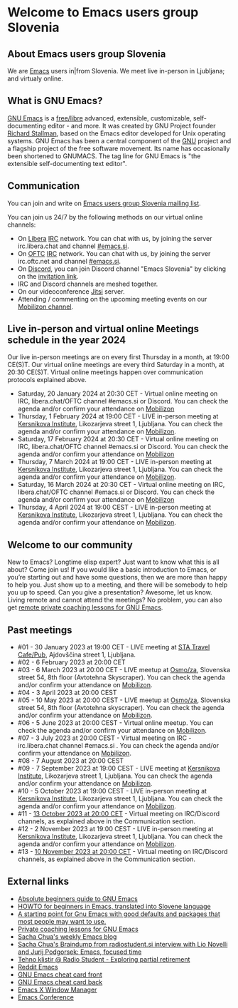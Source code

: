 # Welcome to Emacs users group Slovenia

## About Emacs users group Slovenia
We are [Emacs](https://en.wikipedia.org/wiki/Emacs) users in|from Slovenia. We meet live in-person in Ljubljana; and virtualy online.

## What is GNU Emacs?
[GNU Emacs](https://www.gnu.org/software/emacs/) is a [free/libre](https://www.gnu.org/philosophy/free-sw.html) advanced, extensible, customizable, self-documenting editor - and more. It was created by GNU Project founder [Richard Stallman](https://stallman.org), based on the Emacs editor developed for Unix operating systems. GNU Emacs has been a central component of the [GNU](https://gnu.org) project and a flagship project of the free software movement. Its name has occasionally been shortened to GNUMACS. The tag line for GNU Emacs is "the extensible self-documenting text editor".

## Communication
You can join and write on [Emacs users group Slovenia mailing list](https://groups.io/g/emacs).

You can join us 24/7 by the following methods on our virtual online channels:
* On [Libera](https://www.libera.chat) [IRC](https://en.wikipedia.org/wiki/Internet_Relay_Chat) network. You can chat with us, by joining the server irc.libera.chat and channel [#emacs.si](https://web.libera.chat/#emacs.si).
* On [OFTC](https://www.oftc.net) [IRC](https://en.wikipedia.org/wiki/Internet_Relay_Chat) network. You can chat with us, by joining the server irc.oftc.net and channel [#emacs.si](https://webchat.oftc.net).
* On [Discord](https://discord.com), you can join Discord channel "Emacs Slovenia" by clicking on the [invitation link](https://discord.gg/7EQfMQnbsG).
* IRC and Discord channels are meshed together.
* On our videoconference [Jitsi]( https://vidra.radiostudent.si/emacs) server.
* Attending / commenting on the upcoming meeting events on our [Mobilizon channel](https://dogodki.kompot.si/@emacssi).

## Live in-person and virtual online Meetings schedule in the year 2024
Our live in-person meetings are on every first Thursday in a month, at 19:00 CE(S)T. Our virtual online meetings are every third Saturday in a month, at 20:30 CE(S)T. Virtual online meetings happen over communication protocols explained above.

* Saturday, 20 January 2024 at 20:30 CET - Virtual online meeting on IRC, libera.chat/OFTC channel #emacs.si or Discord. You can check the agenda and/or confirm your attendance on [Mobilizon](https://dogodki.kompot.si/@emacssi)
* Thursday, 1 February 2024 at 19:00 CET - LIVE in-person meeting at [Kersnikova Institute](https://kersnikova.org/en/about-us/kersnikova/), Likozarjeva street 1, Ljubljana. You can check the agenda and/or confirm your attendance on [Mobilizon](https://dogodki.kompot.si/@emacssi).
* Saturday, 17 February 2024 at 20:30 CET - Virtual online meeting on IRC, libera.chat/OFTC channel #emacs.si or Discord. You can check the agenda and/or confirm your attendance on [Mobilizon](https://dogodki.kompot.si/@emacssi)
* Thursday, 7 March 2024 at 19:00 CET - LIVE in-person meeting at [Kersnikova Institute](https://kersnikova.org/en/about-us/kersnikova/), Likozarjeva street 1, Ljubljana. You can check the agenda and/or confirm your attendance on [Mobilizon](https://dogodki.kompot.si/@emacssi).
* Saturday, 16 March 2024 at 20:30 CET - Virtual online meeting on IRC, libera.chat/OFTC channel #emacs.si or Discord. You can check the agenda and/or confirm your attendance on [Mobilizon](https://dogodki.kompot.si/@emacssi)
* Thursday, 4 April 2024 at 19:00 CEST - LIVE in-person meeting at [Kersnikova Institute](https://kersnikova.org/en/about-us/kersnikova/), Likozarjeva street 1, Ljubljana. You can check the agenda and/or confirm your attendance on [Mobilizon](https://dogodki.kompot.si/@emacssi).

## Welcome to our community
New to Emacs? Longtime elisp expert? Just want to know what this is all about? Come join us! If you would like a basic introduction to Emacs, or you’re starting out and have some questions, then we are more than happy to help you. Just show up to a meeting, and there will be somebody to help you up to speed. Can you give a presentation? Awesome, let us know. Living remote and cannot attend the meetings? No problem, you can also get [remote private coaching lessons for GNU Emacs](https://protesilaos.com/coach/).

## Past meetings
* #01 - 30 January 2023 at 19:00 CET - LIVE meeting at [STA Travel Cafe/Pub](https://dogodki.kompot.si/events/d8cc520f-e3ba-4408-8852-556e5270bc43), Ajdovščina street 1, Ljubljana. 
* #02 - 6 February 2023 at 20:00 CET
* #03 - 6 March 2023 at 20:00 CET - LIVE meetup at [Osmo/za](https://www.osmoza.si/), Slovenska street 54, 8th floor (Avtotehna Skyscraper). You can check the agenda and/or confirm your attendance on [Mobilizon](https://dogodki.kompot.si/events/c5630087-b9ec-4f48-9bb1-2ba337c1850f).
* #04 - 3 April 2023 at 20:00 CEST
* #05 - 10 May 2023 at 20:00 CEST - LIVE meetup at [Osmo/za](https://www.osmoza.si/), Slovenska street 54, 8th floor (Avtotehna skyscraper). You can check the agenda and/or confirm your attendance on [Mobilizon](https://dogodki.kompot.si/events/c1ecfef6-f7c4-4df2-99ef-4a7fd78c8cd6).
* #06 - 5 June 2023 at 20:00 CEST - Virtual online meetup. You can check the agenda and/or confirm your attendance on [Mobilizon](https://dogodki.kompot.si/events/df42cbda-6c5c-4d03-ae67-ae4a4f3e9398).
* #07 - 3 July 2023 at 20:00 CEST - Virtual meeting on IRC - irc.libera.chat channel #emacs.si . You can check the agenda and/or confirm your attendance on [Mobilizon](https://dogodki.kompot.si/events/5e62fdfd-9401-405d-8c5e-b7b7054dbd4a).
* #08 - 7 August 2023 at 20:00 CEST
* #09 - 7 September 2023 at 19:00 CEST - LIVE meeting at [Kersnikova Institute](https://kersnikova.org/en/about-us/kersnikova/), Likozarjeva street 1, Ljubljana. You can check the agenda and/or confirm your attendance on [Mobilizon](https://dogodki.kompot.si/events/98564dd6-00a6-471d-8cdd-b7eec9aa35f4).
* #10 - 5 October 2023 at 19:00 CEST - LIVE in-person meeting at [Kersnikova Institute](https://kersnikova.org/en/about-us/kersnikova/), Likozarjeva street 1, Ljubljana. You can check the agenda and/or confirm your attendance on [Mobilizon](https://dogodki.kompot.si/events/98564dd6-00a6-471d-8cdd-b7eec9aa35f4).
* #11 - [13 October 2023 at 20:00 CET](https://dogodki.kompot.si/events/eadcf11d-e832-4a70-9587-1cbcbc5b2bb7) - Virtual meeting on IRC/Discord channels, as explained above in the Communication section.
* #12 - 2 November 2023 at 19:00 CEST - LIVE in-person meeting at [Kersnikova Institute](https://kersnikova.org/en/about-us/kersnikova/), Likozarjeva street 1, Ljubljana. You can check the agenda and/or confirm your attendance on [Mobilizon](https://dogodki.kompot.si/events/98564dd6-00a6-471d-8cdd-b7eec9aa35f4).
* #13 - [10 November 2023 at 20:00 CET](https://dogodki.kompot.si/events/e4748f47-63cc-4891-8c11-ce288c3b9f4b) - Virtual meeting on IRC/Discord channels, as explained above in the Communication section.

## External links
* [Absolute beginners guide to GNU Emacs](http://www.jesshamrick.com/2012/09/10/absolute-beginners-guide-to-emacs/)
* [HOWTO for beginners in Emacs, translated into Slovene language](https://www.ibiblio.org/pub/Linux/docs/HOWTO/translations/sl/pdf/Emacs-Beginner-HOWTO-sl.pdf)
* [A starting point for Gnu Emacs with good defaults and packages that most people may want to use.](https://github.com/MiniApollo/kickstart.emacs)
* [Private coaching lessons for GNU Emacs](https://protesilaos.com/coach/)
* [Sacha Chua's weekly Emacs blog](https://sachachua.com/blog)
* [Sacha Chua's Braindump from radiostudent.si interview with Lio Novelli and Jurij Podgorsek: Emacs, focused time](https://sachachua.com/blog/2023/12/braindump-from-radiostudent-si-interview-with-lio-novelli-and-jurij-podgorsek-emacs-focused-time/)
* [Tehno klistir @ Radio Student - Exploring partial retirement](https://radiostudent.si/druzba/tehno-klistir/raziskovanje-delne-upokojitve)
* [Reddit Emacs](https://www.reddit.com/r/emacs/)
* [GNU Emacs cheat card front](https://emacs-berlin.org/cheat_card_front.svg)
* [GNU Emacs cheat card back](https://emacs-berlin.org/cheat_card_back.svg)
* [Emacs X Window Manager](https://github.com/ch11ng/exwm)
* [Emacs Conference](https://emacsconf.org/)
